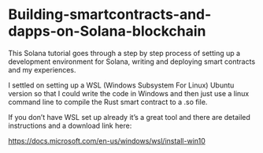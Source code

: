 # Building-smartcontracts-and-dapps-on-Solana-blockchain
This Solana tutorial goes through a step by step process of setting up a development environment for Solana, writing and deploying smart contracts and my experiences.


I settled on setting up a WSL (Windows Subsystem For Linux) Ubuntu version so that I could write the code in Windows and then just use a linux command line to compile the Rust smart contract to a .so file.

If you don’t have WSL set up already it’s a great tool and there are detailed instructions and a download link here:

https://docs.microsoft.com/en-us/windows/wsl/install-win10

